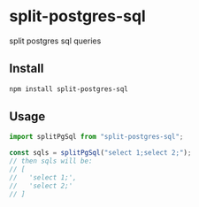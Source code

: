 # split-postgres-sql

split postgres sql queries

## Install

```bash
npm install split-postgres-sql
```

## Usage

```javascript
import splitPgSql from "split-postgres-sql";

const sqls = splitPgSql("select 1;select 2;");
// then sqls will be:
// [
//   'select 1;',
//   'select 2;'
// ]
```

